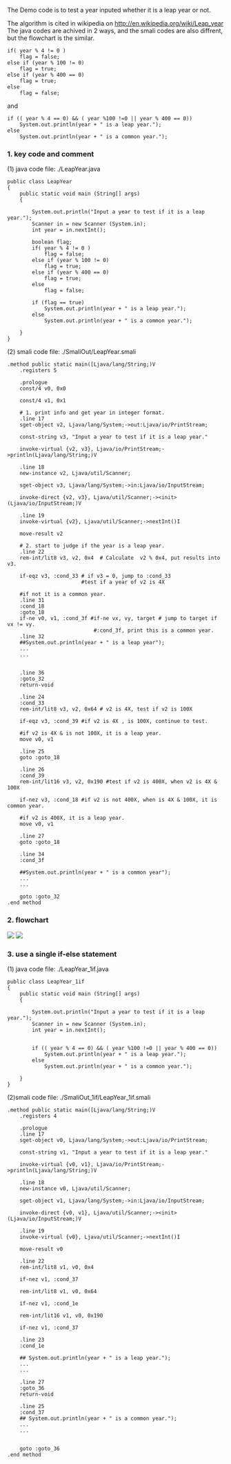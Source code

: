 The Demo code is to test a year inputed whether it is a leap year or not.

The algorithm is cited in wikipedia on http://en.wikipedia.org/wiki/Leap_year
The java codes are achived in 2 ways, and the smali codes are also diffrent, but the flowchart is the similar.

	if( year % 4 != 0 )
		flag = false;
	else if (year % 100 != 0)
		flag = true;
	else if (year % 400 == 0)
		flag = true;
	else
		flag = false;

and 

	if (( year % 4 == 0) && ( year %100 !=0 || year % 400 == 0))
		System.out.println(year + " is a leap year.");
	else 
		System.out.println(year + " is a common year.");


### 1. key code and comment
(1) java code
file: ./LeapYear.java 

	public class LeapYear
	{
		public static void main (String[] args)
		{

			System.out.println("Input a year to test if it is a leap year.");
			Scanner in = new Scanner (System.in);
			int year = in.nextInt();
			
			boolean flag;
			if( year % 4 != 0 )
				flag = false;
			else if (year % 100 != 0)
				flag = true;
			else if (year % 400 == 0)
				flag = true;
			else
				flag = false;

			if (flag == true)
				System.out.println(year + " is a leap year.");
			else 
				System.out.println(year + " is a common year.");

		}
	}

(2) smali code
file: ./SmaliOut/LeapYear.smali

	.method public static main([Ljava/lang/String;)V
		.registers 5

		.prologue
		const/4 v0, 0x0

		const/4 v1, 0x1

		# 1. print info and get year in integer format.
		.line 17
		sget-object v2, Ljava/lang/System;->out:Ljava/io/PrintStream;

		const-string v3, "Input a year to test if it is a leap year."

		invoke-virtual {v2, v3}, Ljava/io/PrintStream;->println(Ljava/lang/String;)V

		.line 18
		new-instance v2, Ljava/util/Scanner;

		sget-object v3, Ljava/lang/System;->in:Ljava/io/InputStream;

		invoke-direct {v2, v3}, Ljava/util/Scanner;-><init>(Ljava/io/InputStream;)V

		.line 19
		invoke-virtual {v2}, Ljava/util/Scanner;->nextInt()I

		move-result v2

		# 2. start to judge if the year is a leap year. 
		.line 22
		rem-int/lit8 v3, v2, 0x4  # Calculate  v2 % 0x4, put results into v3.

		if-eqz v3, :cond_33 # if v3 = 0, jump to :cond_33 
							#test if a year of v2 is 4X  
		
		#if not it is a common year.
		.line 31
		:cond_18
		:goto_18
		if-ne v0, v1, :cond_3f #if-ne vx, vy, target # jump to target if vx != vy.
								#:cond_3f, print this is a common year.
		.line 32
		##System.out.println(year + " is a leap year");
		...
		...


		.line 36
		:goto_32
		return-void

		.line 24
		:cond_33
		rem-int/lit8 v3, v2, 0x64 # v2 is 4X, test if v2 is 100X 

		if-eqz v3, :cond_39 #if v2 is 4X , is 100X, continue to test.

		#if v2 is 4X & is not 100X, it is a leap year.
		move v0, v1

		.line 25
		goto :goto_18

		.line 26
		:cond_39
		rem-int/lit16 v3, v2, 0x190 #test if v2 is 400X, when v2 is 4X & 100X 

		if-nez v3, :cond_18 #if v2 is not 400X, when is 4X & 100X, it is common year.

		#if v2 is 400X, it is a leap year.
		move v0, v1

		.line 27
		goto :goto_18

		.line 34
		:cond_3f

		##System.out.println(year + " is a common year");
		...
		...
		
		goto :goto_32
	.end method

### 2. flowchart
![](https://raw.githubusercontent.com/Jasper-Li/Reverse/master/java2smali/Document/sources/s2-2-if-else-Flowchart.png)
![](./sources/s2-2-if-else-Flowchart.png)

### 3. use a single if-else statement
(1) java code
file: ./LeapYear_1if.java
	
	public class LeapYear_1if
	{
		public static void main (String[] args)
		{

			System.out.println("Input a year to test if it is a leap year.");
			Scanner in = new Scanner (System.in);
			int year = in.nextInt();
			

			if (( year % 4 == 0) && ( year %100 !=0 || year % 400 == 0))
				System.out.println(year + " is a leap year.");
			else 
				System.out.println(year + " is a common year.");

		}
	}
(2)smali code 
file: ./SmaliOut_1if/LeapYear_1if.smali

	.method public static main([Ljava/lang/String;)V
		.registers 4

		.prologue
		.line 17
		sget-object v0, Ljava/lang/System;->out:Ljava/io/PrintStream;

		const-string v1, "Input a year to test if it is a leap year."

		invoke-virtual {v0, v1}, Ljava/io/PrintStream;->println(Ljava/lang/String;)V

		.line 18
		new-instance v0, Ljava/util/Scanner;

		sget-object v1, Ljava/lang/System;->in:Ljava/io/InputStream;

		invoke-direct {v0, v1}, Ljava/util/Scanner;-><init>(Ljava/io/InputStream;)V

		.line 19
		invoke-virtual {v0}, Ljava/util/Scanner;->nextInt()I

		move-result v0

		.line 22
		rem-int/lit8 v1, v0, 0x4

		if-nez v1, :cond_37

		rem-int/lit8 v1, v0, 0x64

		if-nez v1, :cond_1e

		rem-int/lit16 v1, v0, 0x190

		if-nez v1, :cond_37

		.line 23
		:cond_1e

		## System.out.println(year + " is a leap year.");
		...
		...

		.line 27
		:goto_36
		return-void

		.line 25
		:cond_37
		## System.out.println(year + " is a common year.");
		...
		...


		goto :goto_36
	.end method
